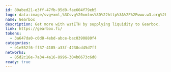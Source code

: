 ```yaml
---
id: 80abed21-e3ff-47fb-95d0-fae604f79eb5
logo: data:image/svg+xml,%3Csvg%20xmlns%3D%22http%3A%2F%2Fwww.w3.org%2F2000%2Fsvg%22%20width%3D%2248%22%20height%3D%2248%22%20fill%3D%22none%22%3E%3Cpath%20fill%3D%22%23131A30%22%20d%3D%22M24%2048c13.255%200%2024-10.745%2024-24S37.255%200%2024%200%200%2010.745%200%2024s10.745%2024%2024%2024Z%22%2F%3E%3Cpath%20fill%3D%22%23fff%22%20fill-rule%3D%22evenodd%22%20d%3D%22M24%2036.607c-4.68%200-8.668-2.949-10.188-7.08C15.503%2033.464%2019.67%2036.29%2024%2036.29c4.33%200%208.528-2.793%2010.188-6.762A10.847%2010.847%200%200%201%2024%2036.607Zm10.455-14.86a2.514%202.514%200%200%201%201.163-3.195%2013.738%2013.738%200%200%200-4.074-4.051%202.536%202.536%200%200%201-2.224%201.348c2.118%201.9%204.999%205.01%204.999%209.68%200%205.668-4.62%2010.262-10.319%2010.262-5.7%200-10.319-4.594-10.319-10.262%200-4.67%202.881-7.78%204.999-9.68a2.538%202.538%200%200%201-2.224-1.349%2013.732%2013.732%200%200%200-4.073%204.052%202.514%202.514%200%200%201%201.162%203.196%202.538%202.538%200%200%201-3.094%201.442%2013.62%2013.62%200%200%200-.001%205.73%202.539%202.539%200%200%201%203.095%201.442%202.514%202.514%200%200%201-1.163%203.196%2013.735%2013.735%200%200%200%204.074%204.05%202.541%202.541%200%200%201%203.214-1.156%202.517%202.517%200%200%201%201.45%203.078%2013.82%2013.82%200%200%200%205.76%200%202.517%202.517%200%200%201%201.45-3.078%202.54%202.54%200%200%201%203.214%201.158%2013.735%2013.735%200%200%200%204.073-4.052%202.515%202.515%200%200%201-1.162-3.196%202.539%202.539%200%200%201%203.094-1.443%2013.62%2013.62%200%200%200%20.001-5.729%202.539%202.539%200%200%201-3.095-1.442Z%22%20clip-rule%3D%22evenodd%22%2F%3E%3Cpath%20fill%3D%22%23F17300%22%20fill-rule%3D%22evenodd%22%20d%3D%22M20.025%2012.125c-1.367%202.397-.543%204.171-.04%205.984%201.899%206.84-5.852%208.57-2.84%201.33-1.192%201.945-2.25%203.43-2.25%206.83%200%203.443%201.824%206.445%204.524%208.023-.608-3.775%202.767-4.386%204.35-7.245%202.873-5.188-5.137-9.7-3.744-14.922Z%22%20clip-rule%3D%22evenodd%22%2F%3E%3Cpath%20fill%3D%22%23E03597%22%20fill-rule%3D%22evenodd%22%20d%3D%22M25.76%2014.906C23.369%2012.262%2021.375%209.698%2023.899%205c-1.714%201.569-4.995%207.533-2.268%2011.501%202.418%203.52%204.5%206.53%203.23%2010.083-1.122%203.139-5.302%204.63-4.256%208.052%205.722%201.893%2011.709-2.45%2011.709-8.692%200-5.644-5.356-9.716-6.552-11.038Z%22%20clip-rule%3D%22evenodd%22%2F%3E%3Cpath%20fill%3D%22%23F17300%22%20fill-rule%3D%22evenodd%22%20d%3D%22M27.151%207.375c-3.447%203.73-1.91%204.657%201.186%207.917.296-2.928-3.385-4.563-1.186-7.917Z%22%20clip-rule%3D%22evenodd%22%2F%3E%3C%2Fsvg%3E
name: Gearbox
description: Get more with wstETH by supplying liquidity to Gearbox.
link: https://gearbox.fi/
tokens:
  - 3a647da0-c0d8-4ebd-abce-bac0390880f4
categories:
  - e1e552f6-ff37-4185-a33f-4230cd45d7ff
networks:
  - 85d2c16e-7a34-4a16-8996-304b6673c6d0
ready: true
---
```

